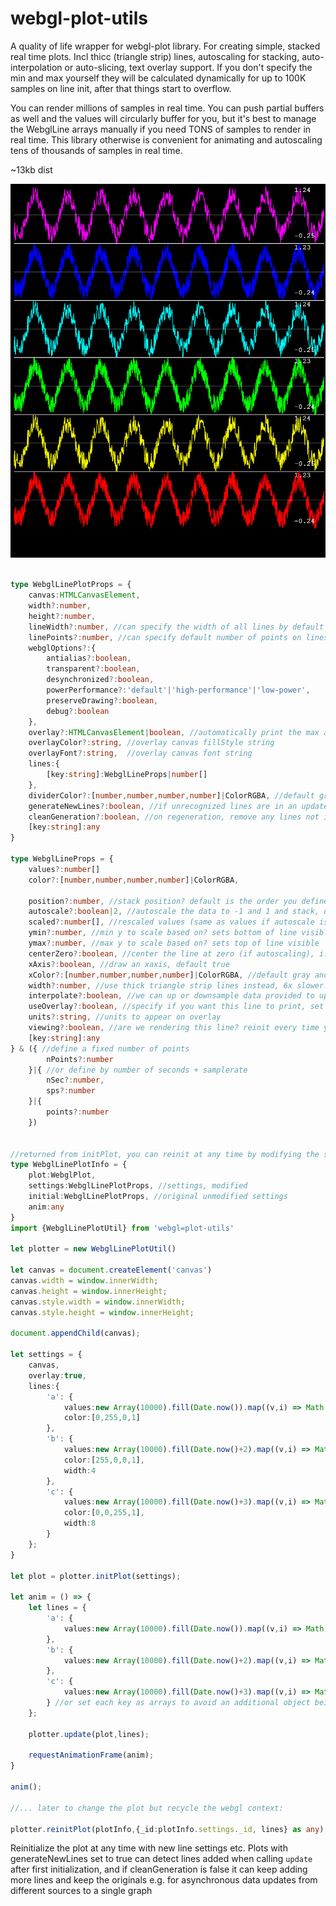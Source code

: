 # webgl-plot-utils

A quality of life wrapper for webgl-plot library. For creating simple, stacked real time plots.
Incl thicc (triangle strip) lines, autoscaling for stacking, auto-interpolation or auto-slicing, text overlay support. If you don't specify the min and max yourself they will be calculated dynamically for up to 100K samples on line init, after that things start to overflow. 

You can render millions of samples in real time. You can push partial buffers as well and the values will circularly buffer for you, but it's best to manage the WebglLine arrays manually if you need TONS of samples to render in real time. This library otherwise is convenient for animating and autoscaling tens of thousands of samples in real time.

~13kb dist

![Capture](./Capture.PNG)


```ts

type WebglLinePlotProps = {
    canvas:HTMLCanvasElement,
    width?:number,
    height?:number,
    lineWidth?:number, //can specify the width of all lines by default
    linePoints?:number, //can specify default number of points on lines
    webglOptions?:{
        antialias?:boolean,
        transparent?:boolean,
        desynchronized?:boolean,
        powerPerformance?:'default'|'high-performance'|'low-power',
        preserveDrawing?:boolean,
        debug?:boolean
    },
    overlay?:HTMLCanvasElement|boolean, //automatically print the max and min values of the stacked lines
    overlayColor?:string, //overlay canvas fillStyle string
    overlayFont?:string,  //overlay canvas font string
    lines:{
        [key:string]:WebglLineProps|number[]
    },
    dividerColor?:[number,number,number,number]|ColorRGBA, //default gray
    generateNewLines?:boolean, //if unrecognized lines are in an update, reinit the plot?
    cleanGeneration?:boolean, //on regeneration, remove any lines not in the current update?
    [key:string]:any
}

type WebglLineProps = {
    values?:number[]
    color?:[number,number,number,number]|ColorRGBA,  

    position?:number, //stack position? default is the order you define the lines in this object or you can have them overlap
    autoscale?:boolean|2, //autoscale the data to -1 and 1 and stack, default true so you can just pass whatever, setting 2 allows for clamping but is slower (CPU based)
    scaled?:number[], //rescaled values (same as values if autoscale is false)
    ymin?:number, //min y to scale based on? sets bottom of line visible
    ymax?:number, //max y to scale based on? sets top of line visible
    centerZero?:boolean, //center the line at zero (if autoscaling), i.e. the positive and negative axis get the same amount of space, default false
    xAxis?:boolean, //draw an xaxis, default true
    xColor?:[number,number,number,number]|ColorRGBA, //default gray and transparent
    width?:number, //use thick triangle strip lines instead, 6x slower!!
    interpolate?:boolean, //we can up or downsample data provided to update arrays, else we will use the end of the array for the slice (assuming you're pushing to an array and visualizing the incoming data)
    useOverlay?:boolean, //specify if you want this line to print, set false for overlapping lines to prevent printing on top of each other (for now)
    units?:string, //units to appear on overlay
    viewing?:boolean, //are we rendering this line? reinit every time you want to change this setting
    [key:string]:any
} & ({ //define a fixed number of points
        nPoints?:number
    }|{ //or define by number of seconds + samplerate
        nSec?:number, 
        sps?:number
    }|{
        points?:number
    })


//returned from initPlot, you can reinit at any time by modifying the settings and passi
type WebglLinePlotInfo = {
    plot:WebglPlot,
    settings:WebglLinePlotProps, //settings, modified
    initial:WebglLinePlotProps, //original unmodified settings
    anim:any
}
import {WebglLinePlotUtil} from 'webgl=plot-utils'

let plotter = new WebglLinePlotUtil()

let canvas = document.createElement('canvas')
canvas.width = window.innerWidth;
canvas.height = window.innerHeight;
canvas.style.width = window.innerWidth;
canvas.style.height = window.innerHeight;

document.appendChild(canvas);

let settings = {
    canvas,
    overlay:true,
    lines:{
        'a': {
            values:new Array(10000).fill(Date.now()).map((v,i) => Math.sine(i*0.001+v)),
            color:[0,255,0,1]
        },
        'b': {
            values:new Array(10000).fill(Date.now()+2).map((v,i) => Math.cos(i*0.001+v)),
            color:[255,0,0,1],
            width:4
        },
        'c': {
            values:new Array(10000).fill(Date.now()+3).map((v,i) => Math.cos(i*0.001)*Math.sine(i*0.001+v)),
            color:[0,0,255,1],
            width:8
        }
    };
}

let plot = plotter.initPlot(settings);

let anim = () => {
    let lines = {
        'a': {
            values:new Array(10000).fill(Date.now()).map((v,i) => Math.sine(i*0.001+v))
        },
        'b': {
            values:new Array(10000).fill(Date.now()+2).map((v,i) => Math.cos(i*0.001+v))
        },
        'c': {
            values:new Array(10000).fill(Date.now()+3).map((v,i) => Math.cos(i*0.001)*Math.sine(i*0.001+v))
        } //or set each key as arrays to avoid an additional object being created 
    };

    plotter.update(plot,lines);

    requestAnimationFrame(anim);
}

anim();

//... later to change the plot but recycle the webgl context:

plotter.reinitPlot(plotInfo,{_id:plotInfo.settings._id, lines} as any); //
```

Reinitialize the plot at any time with new line settings etc. Plots with generateNewLines set to true can detect lines added when calling `update` after first initialization, and if cleanGeneration is false it can keep adding more lines and keep the originals e.g. for asynchronous data updates from different sources to a single graph